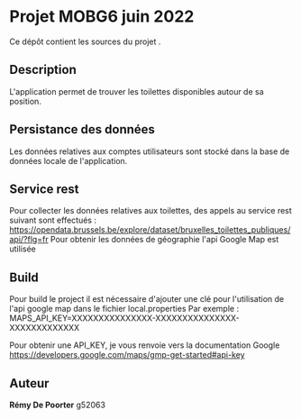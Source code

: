 # Projet MOBG6 juin 2022

Ce dépôt contient les sources du projet <WC Map>.

## Description

L'application permet de trouver les toilettes disponibles autour de sa position.

## Persistance des données

Les données relatives aux comptes utilisateurs sont stocké dans la base de données locale de l'application.

## Service rest

Pour collecter les données relatives aux toilettes, des appels au service rest suivant sont effectués : https://opendata.brussels.be/explore/dataset/bruxelles_toilettes_publiques/api/?flg=fr
Pour obtenir les données de géographie l'api Google Map est utilisée

## Build

Pour build le project il est nécessaire d'ajouter une clé pour l'utilisation de l'api google map dans le fichier local.properties
Par exemple :
MAPS_API_KEY=XXXXXXXXXXXXXXX-XXXXXXXXXXXXXXX-XXXXXXXXXXXXX

Pour obtenir une API_KEY, je vous renvoie vers la documentation Google
https://developers.google.com/maps/gmp-get-started#api-key

## Auteur

**Rémy De Poorter** g52063
